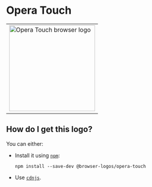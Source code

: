 # Opera Touch

<table>
    <tr height=240>
        <td>
            <a href="https://github.com/alrra/browser-logos/tree/226c9014633a3282758019e78ef294c3f56eaa79/src/opera-touch">
                <img width=230 src="https://raw.githubusercontent.com/alrra/browser-logos/226c9014633a3282758019e78ef294c3f56eaa79/src/opera-touch/opera-touch_512x512.png" alt="Opera Touch browser logo">
            </a>
        </td>
    </tr>
</table>

## How do I get this logo?

You can either:

* Install it using [`npm`][npm]:

  `npm install --save-dev @browser-logos/opera-touch`

* Use [`cdnjs`][cdnjs].

<!-- Link labels: -->

[cdnjs]: https://cdnjs.com/libraries/browser-logos
[npm]: https://www.npmjs.com/

